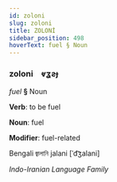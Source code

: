 ```yaml
---
id: zoloni
slug: zoloni
title: ZOLONİ
sidebar_position: 498
hoverText: fuel § Noun
---
```


### zoloni&emsp;<span kind="abugida">ⱴʓƨɟ</span>

*fuel* **§** Noun

**Verb**: to be fuel

**Noun**: fuel

**Modifier**: fuel-related

Bengali জ্বালানি jalani [ˈd͡ʒalani]

*Indo-Iranian Language Family*